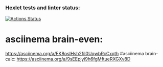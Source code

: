 ### Hexlet tests and linter status:
[![Actions Status](https://github.com/Valentina-755/python-project-49/workflows/hexlet-check/badge.svg)](https://github.com/Valentina-755/python-project-49/actions)
# asciinema brain-even:
https://asciinema.org/a/EK8osIHsh2fiI0UqwbRcCxqth
#asciinema brain-calc:
https://asciinema.org/a/9sEEpjyi9h6fgMftueRXGXv8D